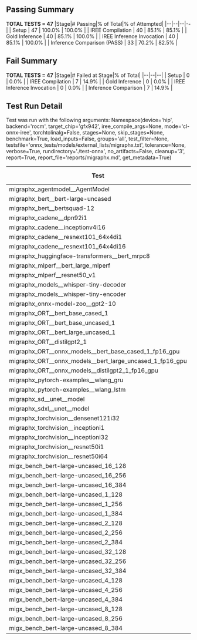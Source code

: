 ## Passing Summary

**TOTAL TESTS = 47**
|Stage|# Passing|% of Total|% of Attempted|
|--|--|--|--|
| Setup | 47 | 100.0% | 100.0% |
| IREE Compilation | 40 | 85.1% | 85.1% |
| Gold Inference | 40 | 85.1% | 100.0% |
| IREE Inference Invocation | 40 | 85.1% | 100.0% |
| Inference Comparison (PASS) | 33 | 70.2% | 82.5% |
## Fail Summary

**TOTAL TESTS = 47**
|Stage|# Failed at Stage|% of Total|
|--|--|--|
| Setup | 0 | 0.0% |
| IREE Compilation | 7 | 14.9% |
| Gold Inference | 0 | 0.0% |
| IREE Inference Invocation | 0 | 0.0% |
| Inference Comparison | 7 | 14.9% |
## Test Run Detail
Test was run with the following arguments:
Namespace(device='hip', backend='rocm', target_chip='gfx942', iree_compile_args=None, mode='cl-onnx-iree', torchtolinalg=False, stages=None, skip_stages=None, benchmark=True, load_inputs=False, groups='all', test_filter=None, testsfile='onnx_tests/models/external_lists/migraphx.txt', tolerance=None, verbose=True, rundirectory='./test-onnx', no_artifacts=False, cleanup='3', report=True, report_file='reports/migraphx.md', get_metadata=True)

| Test | Exit Status | Mean Benchmark Time (ms) | Notes |
|--|--|--|--|
| migraphx_agentmodel__AgentModel | compilation | None | |
| migraphx_bert__bert-large-uncased | PASS | 20.186829466062285 | |
| migraphx_bert__bertsquad-12 | PASS | 18.57308509560036 | |
| migraphx_cadene__dpn92i1 | compilation | None | |
| migraphx_cadene__inceptionv4i16 | PASS | 152.73698098802316 | |
| migraphx_cadene__resnext101_64x4di1 | compilation | None | |
| migraphx_cadene__resnext101_64x4di16 | PASS | 215.15568221608797 | |
| migraphx_huggingface-transformers__bert_mrpc8 | PASS | 7.4966038543043325 | |
| migraphx_mlperf__bert_large_mlperf | Numerics | 42.7258094738742 | |
| migraphx_mlperf__resnet50_v1 | PASS | 6.458900429932144 | |
| migraphx_models__whisper-tiny-decoder | PASS | 32.21237018111754 | |
| migraphx_models__whisper-tiny-encoder | Numerics | 52.354124058276795 | |
| migraphx_onnx-model-zoo__gpt2-10 | compilation | None | |
| migraphx_ORT__bert_base_cased_1 | PASS | 113.45051077660173 | |
| migraphx_ORT__bert_base_uncased_1 | PASS | 115.80762433974694 | |
| migraphx_ORT__bert_large_uncased_1 | PASS | 367.27968166815117 | |
| migraphx_ORT__distilgpt2_1 | PASS | 65.7419544171937 | |
| migraphx_ORT__onnx_models__bert_base_cased_1_fp16_gpu | Numerics | 72.17791733176757 | |
| migraphx_ORT__onnx_models__bert_large_uncased_1_fp16_gpu | Numerics | 274.0232986656742 | |
| migraphx_ORT__onnx_models__distilgpt2_1_fp16_gpu | Numerics | 38.08855247054318 | |
| migraphx_pytorch-examples__wlang_gru | PASS | 22.302124051687617 | |
| migraphx_pytorch-examples__wlang_lstm | PASS | 11.432708543277561 | |
| migraphx_sd__unet__model | compilation | None | |
| migraphx_sdxl__unet__model | compilation | None | |
| migraphx_torchvision__densenet121i32 | PASS | 52.1609509566751 | |
| migraphx_torchvision__inceptioni1 | PASS | 15.930761749835007 | |
| migraphx_torchvision__inceptioni32 | PASS | 142.96255986361453 | |
| migraphx_torchvision__resnet50i1 | compilation | None | |
| migraphx_torchvision__resnet50i64 | PASS | 189.17033789330162 | |
| migx_bench_bert-large-uncased_16_128 | PASS | 33.564094343178326 | |
| migx_bench_bert-large-uncased_16_256 | PASS | 57.92238763468857 | |
| migx_bench_bert-large-uncased_16_384 | Numerics | 73.26569417879605 | |
| migx_bench_bert-large-uncased_1_128 | PASS | 13.581394408202657 | |
| migx_bench_bert-large-uncased_1_256 | PASS | 13.966911897684135 | |
| migx_bench_bert-large-uncased_1_384 | PASS | 20.01157965222817 | |
| migx_bench_bert-large-uncased_2_128 | PASS | 13.406855032558388 | |
| migx_bench_bert-large-uncased_2_256 | PASS | 14.086996594754355 | |
| migx_bench_bert-large-uncased_2_384 | PASS | 21.62954267623718 | |
| migx_bench_bert-large-uncased_32_128 | PASS | 69.37788010497266 | |
| migx_bench_bert-large-uncased_32_256 | PASS | 104.73657805760877 | |
| migx_bench_bert-large-uncased_32_384 | Numerics | 145.1789892744273 | |
| migx_bench_bert-large-uncased_4_128 | PASS | 15.01678135031372 | |
| migx_bench_bert-large-uncased_4_256 | PASS | 17.487722371394433 | |
| migx_bench_bert-large-uncased_4_384 | PASS | 26.67258664195498 | |
| migx_bench_bert-large-uncased_8_128 | PASS | 20.106119354299846 | |
| migx_bench_bert-large-uncased_8_256 | PASS | 28.05427430042376 | |
| migx_bench_bert-large-uncased_8_384 | PASS | 41.38113379332365 | |

